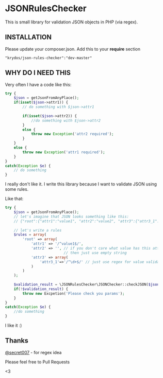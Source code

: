 JSONRulesChecker
=======================
This is small library for validation JSON objects in PHP (via regex).

INSTALLATION
------------
Please update your composer.json. Add this to your **require** section
```
"krydos/json-rules-checker":"dev-master"
```

WHY DO I NEED THIS
-------------

Very often I have a code like this:
```php
try {
    $json = getJsonFromAnyPlace();
    if(isset($json->attr1)) {
        // do something with $json->attr1
        
        if(isset($json->attr2)) {
            //do something with $json->attr2
        }
        else {
            throw new Exception('attr2 required');
        }
    }
    else {
        throw new Exception('attr1 required');
    }
}
catch(Exception $e) {
    // do something
}
```
I really don't like it. I write this library because I want to validate JSON using some rules.

Like that:
```php
try {
    $json = getJsonFromAnyPlace();
    // let's imagine that JSON looks something like this:
    // {"root":{"attr1":"value1", "attr2":"value2", "attr3":{"attr3_1":"123"}}}
    
    // let's write a rules
    $rules = array(
        'root' => array(
            'attr1' => '/^value1$/',
            'attr2' => '', // if you don't care what value has this attribute 
                           // then just use empty string
            'attr3' => array(
                'attr3_1'=>'/^\d+$/' // just use regex for value validating
            )
        )
    );
    
    $validation_result = \JSONRulesChecker\JSONChecker::checkJSON($json, $rules); // return true
    if(!$validation_result) {
        throw new Excpetion('Please check you params');
    }
}
catch(Exception $e) {
    //do something
}
```

I like it :)

Thanks
------

[@secret007][1] - for regex idea


  [1]: https://github.com/secret007


Please feel free to Pull Requests

<3
